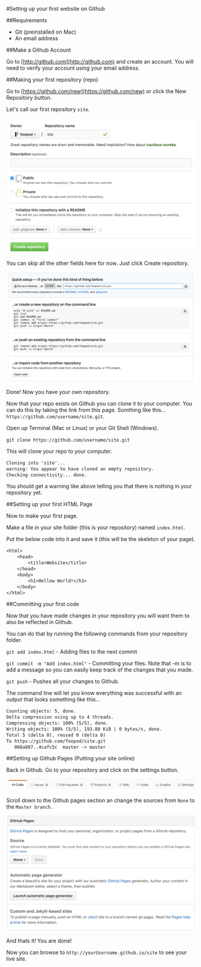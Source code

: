 #Setting up your first website on Github

##Requirements
+ Git (preinstalled on Mac)
+ An email address


##Make a Github Account

Go to [http://github.com](http://github.com) and create an account. You will need to verify your account using your email address.


##Making your first repository (repo)

Go to [https://github.com/new](https://github.com/new) or click the New Repository button. 

Let's call our first repository `site`.

![](img1.png)

You can skip all the other fields here for now. Just click Create repository.

![](img2.png)

Done! Now you have your own repository. 

Now that your repo exists on Github you can clone it to your computer. You can do this by taking the link from this page. Somthing like this... `https://github.com/username/site.git`.

Open up Terminal (Mac or Linux) or your Git Shell (Windows).

`git clone https://github.com/username/site.git`

This will clone your repo to your computer.

```
Cloning into 'site'...
warning: You appear to have cloned an empty repository.
Checking connectivity... done.
```

You should get a warning like above telling you that there is nothing in your repository yet.


##Setting up your first HTML Page

Now to make your first page.

Make a file in your site folder (this is your repository) named `index.html`.

Put the below code into it and save it (this will be the skeleton of your page).

```
<html>
    <head>
        <title>Website</title>
    </head>
    <body>
        <h1>Hellow World!</h1>
    </body>
</html>
```


##Committing your first code

Now that you have made changes in your repository you will want them to also be reflected in Github.

You can do that by running the following commands from your repository folder.

`git add index.html` - Adding files to the next commit

`git commit -m "Add index.html"` - Committing your files. Note that -m is to add a message so you can easily keep track of the changes that you made.

`git push` - Pushes all your changes to Github.

The command line will let you know everything was successful with an output that looks something like this...

```
Counting objects: 5, done.
Delta compression using up to 4 threads.
Compressing objects: 100% (5/5), done.
Writing objects: 100% (5/5), 193.80 KiB | 0 bytes/s, done.
Total 5 (delta 0), reused 0 (delta 0)
To https://github.com/foopod/site.git
   068a887..4cafc5c  master -> master
```


##Setting up Github Pages (Putting your site online)

Back in Github. Go to your repository and click on the settings button.

![](img3.png)

Scroll down to the Github pages section an change the sources from `None` to the `Master branch`.

![](img4.png)

And thats it! You are done!

Now you can browse to `http://yourUsername.github.io/site` to see your live site.